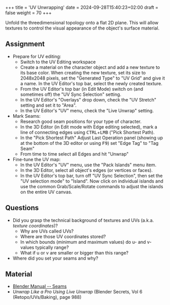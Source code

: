 +++
title = 'UV Unwrapping'
date = 2024-09-28T15:40:23+02:00
draft = false
weight = 70
+++

Unfold the threedimensional topology onto a flat 2D plane. This will allow textures to control the visual appearance of the object's surface material.

## Assignment 

- Prepare for UV editing:
  - Switch to the UV Editing workspace
  - Create a material on the character object and add a new texture to its base color. When creating the new texture, set its size to 2048x2048 pixels, set the "Generated Type" to "UV Grid" and give it a name. In the UV Editor's top bar, select the newly created texture.
  - From the UV Editor's top bar (in Edit Mode) switch on (and sometimes off) the "UV Sync Selection" setting.
  - In the UV Editor's "Overlays" drop down, check the "UV Stretch" setting and set it to "Area".
  - In the UV Editor's "UV" menu, check the "Live Unwrap" setting.
- Mark Seams:
  - Research good seam positions for your type of character.  
  - In the 3D Editor (in Edit mode with Edge editing selected), mark a line of connecting edges using <kbd>CTRL</kbd>+<kbd>LMB</kbd> ("Pick Shortest Path).
  - In the "Pick Shortest Path" Adjust Last Operation panel (showing up at the bottom of the 3D editor or using <kbd>F9</kbd>) set "Edge Tag" to "Tag Seam"
  - From time to time select all Edges and hit "Unwrap"
- Fine-tune the UV map:
  - In the UV Editor's "UV" menu, use the "Pack Islands" menu item.
  - In the 3D Editor, select all object's edges (or vertices or faces).
  - In the UV Editor's top bar, turn off "UV Sync Selection", then set the "UV selection mode" to "Island". Now click on individual islands and use the common Grab/Scale/Rotate commands to adjust the islands on the entire UV canvas.


## Questions

- Did you grasp the technical background of textures and UVs (a.k.a. _texture coordinates_)?
  - Why are UVs called UVs?
  - Where are those UV coordinates stored? 
  - In which bounds (minimum and maximum values) do u- and v- values typically range?
  - What if u or v are smaller or bigger than this range?
- Where did you set your seams and why? 


## Material

- [Blender Manual -- Seams](https://docs.blender.org/manual/en/latest/modeling/meshes/uv/unwrapping/seams.html)
- _Unwrap Like a Pro Using Live Unwrap_ (Blender Secrets, Vol 6 (Retopo/UVs/Baking), page 988)
